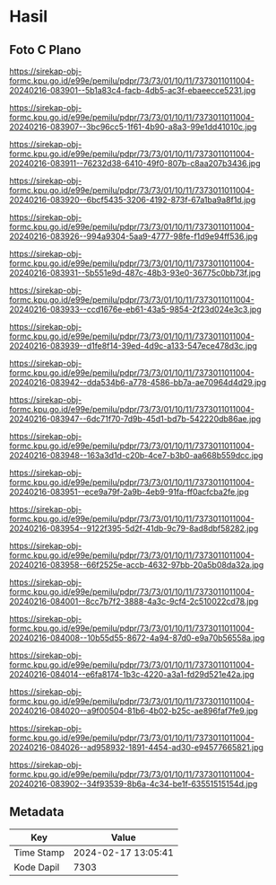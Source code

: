 # Hasil

## Foto C Plano

https://sirekap-obj-formc.kpu.go.id/e99e/pemilu/pdpr/73/73/01/10/11/7373011011004-20240216-083901--5b1a83c4-facb-4db5-ac3f-ebaeecce5231.jpg

https://sirekap-obj-formc.kpu.go.id/e99e/pemilu/pdpr/73/73/01/10/11/7373011011004-20240216-083907--3bc96cc5-1f61-4b90-a8a3-99e1dd41010c.jpg

https://sirekap-obj-formc.kpu.go.id/e99e/pemilu/pdpr/73/73/01/10/11/7373011011004-20240216-083911--76232d38-6410-49f0-807b-c8aa207b3436.jpg

https://sirekap-obj-formc.kpu.go.id/e99e/pemilu/pdpr/73/73/01/10/11/7373011011004-20240216-083920--6bcf5435-3206-4192-873f-67a1ba9a8f1d.jpg

https://sirekap-obj-formc.kpu.go.id/e99e/pemilu/pdpr/73/73/01/10/11/7373011011004-20240216-083926--994a9304-5aa9-4777-98fe-f1d9e94ff536.jpg

https://sirekap-obj-formc.kpu.go.id/e99e/pemilu/pdpr/73/73/01/10/11/7373011011004-20240216-083931--5b551e9d-487c-48b3-93e0-36775c0bb73f.jpg

https://sirekap-obj-formc.kpu.go.id/e99e/pemilu/pdpr/73/73/01/10/11/7373011011004-20240216-083933--ccd1676e-eb61-43a5-9854-2f23d024e3c3.jpg

https://sirekap-obj-formc.kpu.go.id/e99e/pemilu/pdpr/73/73/01/10/11/7373011011004-20240216-083939--d1fe8f14-39ed-4d9c-a133-547ece478d3c.jpg

https://sirekap-obj-formc.kpu.go.id/e99e/pemilu/pdpr/73/73/01/10/11/7373011011004-20240216-083942--dda534b6-a778-4586-bb7a-ae70964d4d29.jpg

https://sirekap-obj-formc.kpu.go.id/e99e/pemilu/pdpr/73/73/01/10/11/7373011011004-20240216-083947--6dc71f70-7d9b-45d1-bd7b-542220db86ae.jpg

https://sirekap-obj-formc.kpu.go.id/e99e/pemilu/pdpr/73/73/01/10/11/7373011011004-20240216-083948--163a3d1d-c20b-4ce7-b3b0-aa668b559dcc.jpg

https://sirekap-obj-formc.kpu.go.id/e99e/pemilu/pdpr/73/73/01/10/11/7373011011004-20240216-083951--ece9a79f-2a9b-4eb9-91fa-ff0acfcba2fe.jpg

https://sirekap-obj-formc.kpu.go.id/e99e/pemilu/pdpr/73/73/01/10/11/7373011011004-20240216-083954--9122f395-5d2f-41db-9c79-8ad8dbf58282.jpg

https://sirekap-obj-formc.kpu.go.id/e99e/pemilu/pdpr/73/73/01/10/11/7373011011004-20240216-083958--66f2525e-accb-4632-97bb-20a5b08da32a.jpg

https://sirekap-obj-formc.kpu.go.id/e99e/pemilu/pdpr/73/73/01/10/11/7373011011004-20240216-084001--8cc7b7f2-3888-4a3c-9cf4-2c510022cd78.jpg

https://sirekap-obj-formc.kpu.go.id/e99e/pemilu/pdpr/73/73/01/10/11/7373011011004-20240216-084008--10b55d55-8672-4a94-87d0-e9a70b56558a.jpg

https://sirekap-obj-formc.kpu.go.id/e99e/pemilu/pdpr/73/73/01/10/11/7373011011004-20240216-084014--e6fa8174-1b3c-4220-a3a1-fd29d521e42a.jpg

https://sirekap-obj-formc.kpu.go.id/e99e/pemilu/pdpr/73/73/01/10/11/7373011011004-20240216-084020--a9f00504-81b6-4b02-b25c-ae896faf7fe9.jpg

https://sirekap-obj-formc.kpu.go.id/e99e/pemilu/pdpr/73/73/01/10/11/7373011011004-20240216-084026--ad958932-1891-4454-ad30-e94577665821.jpg

https://sirekap-obj-formc.kpu.go.id/e99e/pemilu/pdpr/73/73/01/10/11/7373011011004-20240216-083902--34f93539-8b6a-4c34-be1f-63551515154d.jpg


## Metadata

| Key        | Value               |
| ---------- | ------------------- |
| Time Stamp | 2024-02-17 13:05:41 |
| Kode Dapil | 7303                |



